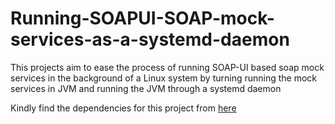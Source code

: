 # Running-SOAPUI-SOAP-mock-services-as-a-systemd-daemon
This projects aim to ease the process of running SOAP-UI based soap mock services in the background of a Linux system by turning running the mock services in JVM and running the JVM through a systemd daemon

Kindly find the dependencies for this project from [here](https://drive.google.com/drive/folders/1VE-jKAv9DL-5N1wJTg4wlTa5wXQ8les0?usp=drive_link)

